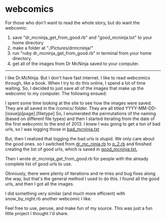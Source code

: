 webcomics
=========
For those who don't want to read the whole story, but do want the webcomic:
1. save 
    "dr_mcninja_get_from_good.rb"
and 
    "good_mcninja.txt" 
to your home directory
2. make a folder at "./Pictures/drmcninja/"
3. run 
    "ruby dr_mcninja_get_from_good.rb" 
in terminal from your home directory.
4. get all of the images from Dr McNinja saved to your computer.
--------------------------------------------------------------------------------------------------------------------

I like Dr.McNinja. But I don't have fast internet. I like to read webcomics through, like a book. When I try to do this online, I spend a lot of time waiting. So, I decided to just save all of the images that make up the webcomic to my computer. The following ensued:

I spent some time looking at the site to see how the images were saved.
They are all saved in the /comics/ folder.
They are all titled YYYY-MM-DD-[issue]p[page].[filetype]
So, I enumerated the permutations of the naming (based on different file types)
and then I started iterating from the date of the first webcomic to the end of 2013.
I knew I was going to get a ton of bad urls, so I was logging those in [bad_mcninja.txt](https://github.com/Tenari/webcomics/blob/master/bad_mcninja.txt)

But, then I realized that logging the bad urls is stupid. We only care about the good ones.
so I switched from [dr_mc_ninja.rb](https://github.com/Tenari/webcomics/blob/master/dr_mc_ninja.rb) to [p_2.rb](https://github.com/Tenari/webcomics/blob/master/p_2.rb) and finished creating the list of good urls, which is saved in [good_mcninja.txt.](https://github.com/Tenari/webcomics/blob/master/good_mcninja.txt)

Then I wrote 
    dr_mcninja_get_from_good.rb
for people with the already complete list of good urls to use.

Obviously, there were plenty of iterations and re-tries and bug fixes along the way, but that's the general method I used to do this. I found all the good urls, and then I got all the images.

I did something very similar (and much more efficient) with 
    snow_by_night.rb
another webcomic I like.

Feel free to use, peruse, and make fun of my source. This was just a fun little project I thought I'd share.
